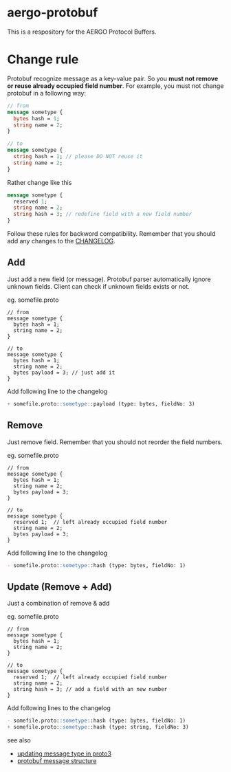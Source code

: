 # aergo-protobuf

This is a respository for the AERGO Protocol Buffers.

# Change rule

Protobuf recognize message as a key-value pair. So you __must not remove or reuse already occupied field number__. For example, you must not change protobuf in a following way:

```proto
// from
message sometype {
  bytes hash = 1;
  string name = 2;
}

// to
message sometype {
  string hash = 1; // please DO NOT reuse it
  string name = 2;
}
```

Rather change like this

```proto
message sometype {
  reserved 1;
  string name = 2;
  string hash = 3; // redefine field with a new field number
}
```

Follow these rules for backword compatibility. Remember that you should add any changes to the [CHANGELOG](./CHANGELOG.md).

## Add

Just add a new field (or message). Protobuf parser automatically ignore unknown fields. Client can check if unknown fields exists or not.

eg. somefile.proto
```
// from
message sometype {
  bytes hash = 1;
  string name = 2;
}

// to
message sometype {
  bytes hash = 1;
  string name = 2;
  bytes payload = 3; // just add it
}
```

Add following line to the changelog
```md
+ somefile.proto::sometype::payload (type: bytes, fieldNo: 3)
```

## Remove

Just remove field. Remember that you should not reorder the field numbers.

eg. somefile.proto
```
// from
message sometype {
  bytes hash = 1;
  string name = 2;
  bytes payload = 3;
}

// to
message sometype {
  reserved 1;  // left already occupied field number
  string name = 2;
  bytes payload = 3;
}
```

Add following line to the changelog
```md
- somefile.proto::sometype::hash (type: bytes, fieldNo: 1)
```

## Update (Remove + Add)

Just a combination of remove & add

eg. somefile.proto
```
// from
message sometype {
  bytes hash = 1;
  string name = 2;
}

// to
message sometype {
  reserved 1;  // left already occupied field number
  string name = 2;
  string hash = 3; // add a field with an new number
}
```

Add following lines to the changelog
```md
- somefile.proto::sometype::hash (type: bytes, fieldNo: 1)
+ somefile.proto::sometype::hash (type: string, fieldNo: 3)
```

see also
* [updating message type in proto3](https://developers.google.com/protocol-buffers/docs/proto3#updating)
* [protobuf message structure](https://developers.google.com/protocol-buffers/docs/encoding#structure)
